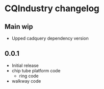 # CQIndustry changelog

## Main wip
* Upped cadquery dependency version

## 0.0.1
* Initial release
* chip tube platform code
  * ring code
* walkway code
